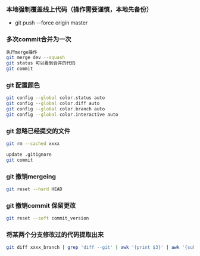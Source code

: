 
### 本地强制覆盖线上代码（操作需要谨慎，本地先备份）
* git push --force origin master

### 多次commit合并为一次
``` bash
执行merge操作
git merge dev --squash
git status 可以看到合并的代码
git commit
```

### git 配置颜色
``` bash
git config --global color.status auto
git config --global color.diff auto
git config --global color.branch auto
git config --global color.interactive auto
```

### git 忽略已经提交的文件
``` bash
git rm --cached xxxx

update .gitignore
git commit 
```

### git 撤销mergeing
``` bash
git reset --hard HEAD
```

### git 撤销commit 保留更改
``` bash
git reset --soft commit_version
```

### 将某两个分支修改过的代码提取出来
``` bash
git diff xxxx_branch | grep 'diff --git' | awk '{print $3}' | awk '{sub("a/", ""); print $0}' | xargs git reset feature/4.6.2
```

